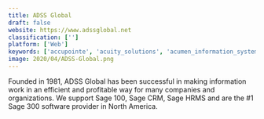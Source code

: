 ```yaml
---
title: ADSS Global
draft: false 
website: https://www.adssglobal.net
classification: ['']
platform: ['Web']
keywords: ['accupointe', 'acuity_solutions', 'acumen_information_systems', 'b2bgateway_edi', 'bkd_technologies', 'd&a_business_management_solutions', 'iwi_consulting_group', 'inixion', 'mantralogix', 'mindover_software', 'ncc_group', 'pur-logic_solutions', 'tandem_technologies', 'the_answer_company', 'velosio']
image: 2020/04/ADSS-Global.png
---
```

Founded in 1981, ADSS Global has been successful in making information work in an efficient and profitable way for many companies and organizations. We support Sage 100, Sage CRM, Sage HRMS and are the #1 Sage 300 software provider in North America.